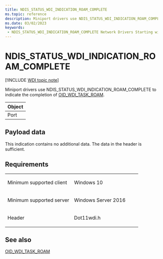 ```yaml
---
title: NDIS_STATUS_WDI_INDICATION_ROAM_COMPLETE
ms.topic: reference
description: Miniport drivers use NDIS_STATUS_WDI_INDICATION_ROAM_COMPLETE to indicate the completion of OID_WDI_TASK_ROAM.
ms.date: 03/02/2023
keywords:
 - NDIS_STATUS_WDI_INDICATION_ROAM_COMPLETE Network Drivers Starting with Windows Vista
---
```


# NDIS\_STATUS\_WDI\_INDICATION\_ROAM\_COMPLETE

[!INCLUDE [WDI topic note](../includes/wdi-version-warning.md)]


Miniport drivers use NDIS\_STATUS\_WDI\_INDICATION\_ROAM\_COMPLETE to indicate the completion of [OID\_WDI\_TASK\_ROAM](oid-wdi-task-roam.md).

| Object |
|--------|
| Port   |

 

## Payload data


This indication contains no additional data. The data in the header is sufficient.

## Requirements

<table>
<colgroup>
<col width="50%" />
<col width="50%" />
</colgroup>
<tbody>
<tr class="odd">
<td><p>Minimum supported client</p></td>
<td><p>Windows 10</p></td>
</tr>
<tr class="even">
<td><p>Minimum supported server</p></td>
<td><p>Windows Server 2016</p></td>
</tr>
<tr class="odd">
<td><p>Header</p></td>
<td>Dot11wdi.h</td>
</tr>
</tbody>
</table>

## See also


[OID\_WDI\_TASK\_ROAM](oid-wdi-task-roam.md)

 

 




